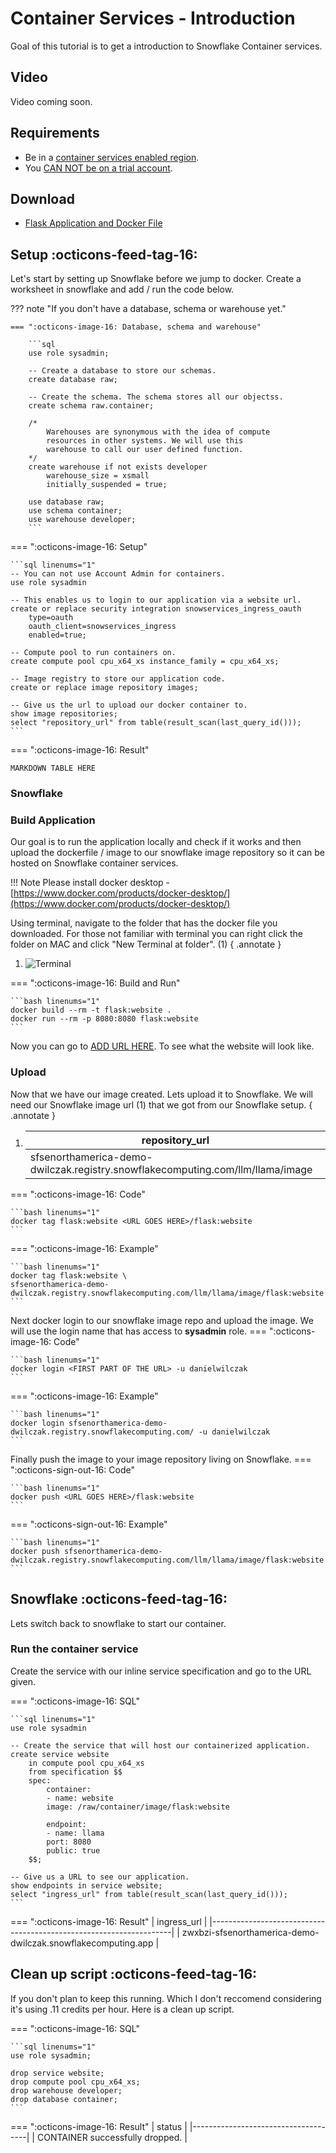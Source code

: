 # Container Services - Introduction
Goal of this tutorial is to get a introduction to Snowflake Container services.

## Video
Video coming soon.

## Requirements 
- Be in a [container services enabled region](https://docs.snowflake.com/en/developer-guide/snowpark-container-services/overview#available-regions).  
- You [CAN NOT be on a trial account](https://docs.snowflake.com/en/developer-guide/snowpark-container-services/overview).

## Download
- [Flask Application and Docker File](#)

## Setup :octicons-feed-tag-16:
Let's start by setting up Snowflake before we jump to docker. Create a worksheet in snowflake and add / run the code below.

??? note "If you don't have a database, schema or warehouse yet."

    === ":octicons-image-16: Database, schema and warehouse"

        ```sql
        use role sysadmin;
        
        -- Create a database to store our schemas.
        create database raw;

        -- Create the schema. The schema stores all our objectss.
        create schema raw.container;

        /*
            Warehouses are synonymous with the idea of compute
            resources in other systems. We will use this
            warehouse to call our user defined function.
        */
        create warehouse if not exists developer 
            warehouse_size = xsmall
            initially_suspended = true;

        use database raw;
        use schema container;
        use warehouse developer;
        ```

=== ":octicons-image-16: Setup"

    ```sql linenums="1"
    -- You can not use Account Admin for containers.
    use role sysadmin

    -- This enables us to login to our application via a website url.
    create or replace security integration snowservices_ingress_oauth
        type=oauth
        oauth_client=snowservices_ingress
        enabled=true;

    -- Compute pool to run containers on.
    create compute pool cpu_x64_xs instance_family = cpu_x64_xs;

    -- Image registry to store our application code.
    create or replace image repository images;

    -- Give us the url to upload our docker container to.
    show image repositories;
    select "repository_url" from table(result_scan(last_query_id()));
    ```

=== ":octicons-image-16: Result"

    MARKDOWN TABLE HERE



### Snowflake

### Build Application
Our goal is to run the application locally and check if it works and then upload the dockerfile / image to our snowflake image repository so it can be hosted on Snowflake container services.

!!! Note
    Please install docker desktop - [https://www.docker.com/products/docker-desktop/](https://www.docker.com/products/docker-desktop/)


Using terminal, navigate to the folder that has the docker file you downloaded. For those not familiar with terminal you can right click the folder on MAC and click "New Terminal at folder". (1)
{ .annotate }

1.  ![Terminal](images/6.png)

=== ":octicons-image-16: Build and Run"

    ```bash linenums="1"
    docker build --rm -t flask:website .
    docker run --rm -p 8080:8080 flask:website
    ```

Now you can go to [ADD URL HERE](). To see what the website will look like.

### Upload

Now that we have our image created. Lets upload it to Snowflake. We will need our Snowflake image url (1) that we got from our Snowflake setup.
{ .annotate }

1.  | repository_url                                                                    |
    |-----------------------------------------------------------------------------------|
    | sfsenorthamerica-demo-dwilczak.registry.snowflakecomputing.com/llm/llama/image    |



=== ":octicons-image-16: Code"

    ```bash linenums="1"
    docker tag flask:website <URL GOES HERE>/flask:website
    ```

=== ":octicons-image-16: Example"

    ```bash linenums="1"
    docker tag flask:website \
    sfsenorthamerica-demo-dwilczak.registry.snowflakecomputing.com/llm/llama/image/flask:website
    ```

Next docker login to our snowflake image repo and upload the image. We will use the login name that has access to **sysadmin** role.
=== ":octicons-image-16: Code"

    ```bash linenums="1"
    docker login <FIRST PART OF THE URL> -u danielwilczak
    ```
=== ":octicons-image-16: Example"

    ```bash linenums="1"
    docker login sfsenorthamerica-demo-dwilczak.registry.snowflakecomputing.com/ -u danielwilczak
    ```


Finally push the image to your image repository living on Snowflake.
=== ":octicons-sign-out-16: Code"

    ```bash linenums="1"
    docker push <URL GOES HERE>/flask:website
    ```
=== ":octicons-sign-out-16: Example"

    ```bash linenums="1"
    docker push sfsenorthamerica-demo-dwilczak.registry.snowflakecomputing.com/llm/llama/image/flask:website
    ```

## Snowflake :octicons-feed-tag-16:
Lets switch back to snowflake to start our container.

### Run the container service
Create the service with our inline service specification and go to the URL given.

=== ":octicons-image-16: SQL"

    ```sql linenums="1"
    use role sysadmin

    -- Create the service that will host our containerized application.
    create service website
        in compute pool cpu_x64_xs
        from specification $$
        spec:
            container:  
            - name: website
            image: /raw/container/image/flask:website
            
            endpoint:
            - name: llama
            port: 8080
            public: true
        $$;

    -- Give us a URL to see our application.
    show endpoints in service website;
    select "ingress_url" from table(result_scan(last_query_id()));
    ```

=== ":octicons-image-16: Result"
    | ingress_url                                                        |
    |--------------------------------------------------------------------|
    | zwxbzi-sfsenorthamerica-demo-dwilczak.snowflakecomputing.app       |

## Clean up script :octicons-feed-tag-16:
If you don't plan to keep this running. Which I don't reccomend considering it's using .11 credits per hour. Here is a clean up script.

=== ":octicons-image-16: SQL"

    ```sql linenums="1"
    use role sysadmin;

    drop service website;
    drop compute pool cpu_x64_xs;
    drop warehouse developer;
    drop database container;
    ```

=== ":octicons-image-16: Result"
    | status                              |
    |-------------------------------------|
    | CONTAINER successfully dropped.     |


